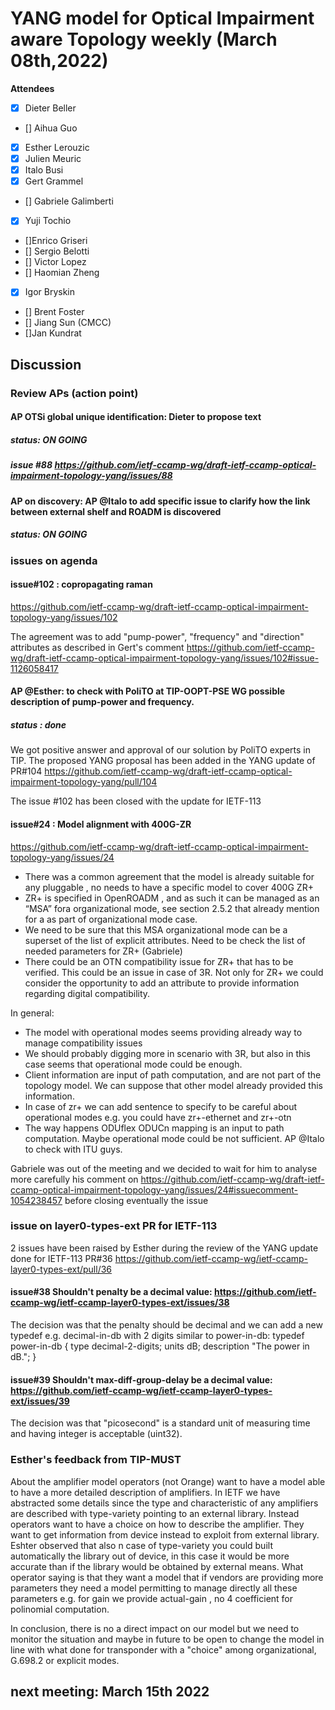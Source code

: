 # YANG model for Optical Impairment aware Topology weekly (March 08th,2022)


****Attendees****
- [x] Dieter Beller
- [] Aihua Guo
- [x] Esther Lerouzic
- [x] Julien Meuric
- [x] Italo Busi
- [x] Gert Grammel
- [] Gabriele Galimberti 
- [x] Yuji Tochio
- []Enrico Griseri
- [] Sergio Belotti
- [] Victor Lopez
- [] Haomian Zheng
- [x] Igor Bryskin
- [] Brent Foster
- [] Jiang Sun (CMCC)
- []Jan Kundrat



## Discussion


### Review APs (action point) 

#### AP OTSi global unique identification: Dieter to propose text
##### status: ON GOING
##### issue #88 https://github.com/ietf-ccamp-wg/draft-ietf-ccamp-optical-impairment-topology-yang/issues/88
 

#### AP on discovery: AP @Italo  to add specific issue to clarify how the link between external shelf and ROADM is discovered
##### status: ON GOING

### issues on agenda


#### issue#102 : copropagating raman
https://github.com/ietf-ccamp-wg/draft-ietf-ccamp-optical-impairment-topology-yang/issues/102

The agreement was to add "pump-power", "frequency" and "direction" attributes as described in Gert's comment
https://github.com/ietf-ccamp-wg/draft-ietf-ccamp-optical-impairment-topology-yang/issues/102#issue-1126058417

#### AP @Esther: to check with PoliTO at TIP-OOPT-PSE WG possible description of pump-power and frequency.
##### status : done 

We got positive answer and approval of our solution by PoliTO experts in TIP. 
The proposed YANG proposal has been added in the YANG update of PR#104 https://github.com/ietf-ccamp-wg/draft-ietf-ccamp-optical-impairment-topology-yang/pull/104

The issue #102 has been closed with the update for IETF-113

#### issue#24 : Model alignment with 400G-ZR
https://github.com/ietf-ccamp-wg/draft-ietf-ccamp-optical-impairment-topology-yang/issues/24

* There was a common agreement that the model is already suitable for any pluggable , no needs to have a specific model to cover 400G ZR+
* ZR+ is specified in OpenROADM , and as such it can be managed as an “MSA” fora organizational mode, see section 2.5.2 
that already mention for a as part of organizational mode case.
* We need to be sure that this MSA organizational mode can be a superset of the list of explicit attributes.
Need to be check the list of needed parameters for ZR+ (Gabriele)
* There could be an OTN compatibility issue for ZR+ that has to be verified. This could be an issue in case of 3R. 
Not only for ZR+ we could consider the opportunity to add an attribute to provide information regarding digital compatibility.

In general:
* The model with operational modes seems providing already way to manage compatibility issues
* We should probably digging more in scenario with 3R, but also in this case seems that operational mode could be enough.
* Client information are input of path computation, and are not part of the topology model. We can suppose that other model already provided this information.
* In case of zr+ we can add sentence to specify to be careful about operational modes e.g. you could have zr+-ethernet and zr+-otn
* The way happens ODUflex ODUCn mapping is an input to path computation. Maybe operational mode could be not sufficient. 
AP @Italo to check with ITU guys.

Gabriele was out of the meeting and we decided to wait for him to analyse more carefully his comment on
https://github.com/ietf-ccamp-wg/draft-ietf-ccamp-optical-impairment-topology-yang/issues/24#issuecomment-1054238457 before closing eventually the issue

### issue on layer0-types-ext PR for IETF-113

2 issues have been raised by Esther during the review of the YANG update done for IETF-113 PR#36 https://github.com/ietf-ccamp-wg/ietf-ccamp-layer0-types-ext/pull/36

#### issue#38 Shouldn't penalty be a decimal value: https://github.com/ietf-ccamp-wg/ietf-ccamp-layer0-types-ext/issues/38

The decision was that the penalty should be decimal and we can add a new typedef e.g. decimal-in-db with 2 digits similar to power-in-db:
typedef power-in-db {
    type decimal-2-digits;
    units dB;
    description
      "The power in dB.";
}

#### issue#39 Shouldn't max-diff-group-delay be a decimal value: https://github.com/ietf-ccamp-wg/ietf-ccamp-layer0-types-ext/issues/39

The decision was that "picosecond" is a standard unit of measuring time and having integer is acceptable (uint32).

### Esther's feedback from TIP-MUST

About the amplifier model operators (not Orange) want to have a model able to have a more detailed description of amplifiers. 
In IETF we have abstracted some details since the type and characteristic of any amplifiers are described with type-variety pointing to an external library.
Instead operators want to have a choice on how to describe the amplifier.
They want to get information from device instead to exploit from external library.
Eshter observed that also n case of type-variety you could built automatically the library out of device, 
in this case it would be more accurate than if the library would be obtained by external means.
What operator saying is that they want a model that if vendors are providing more parameters they need a model permitting to manage directly
all these parameters e.g. for gain we provide actual-gain , no 4 coefficient for polinomial computation.

In conclusion, there is no a direct impact on our model but we need to monitor the situation and maybe in future to be open to change
the model in line with what done for transponder with a "choice" among organizational, G.698.2 or explicit modes.


## next meeting: March 15th 2022
